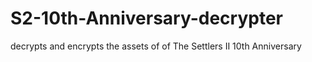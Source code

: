 # S2-10th-Anniversary-decrypter
decrypts and encrypts the assets of of The Settlers II 10th Anniversary
